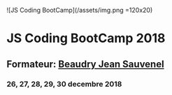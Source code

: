 ![JS Coding BootCamp](/assets/img.png =120x20)

# JS Coding BootCamp 2018
## Formateur: [Beaudry Jean Sauvenel](http://github.com/jsbeaudry)
### 26, 27, 28, 29, 30 decembre 2018
